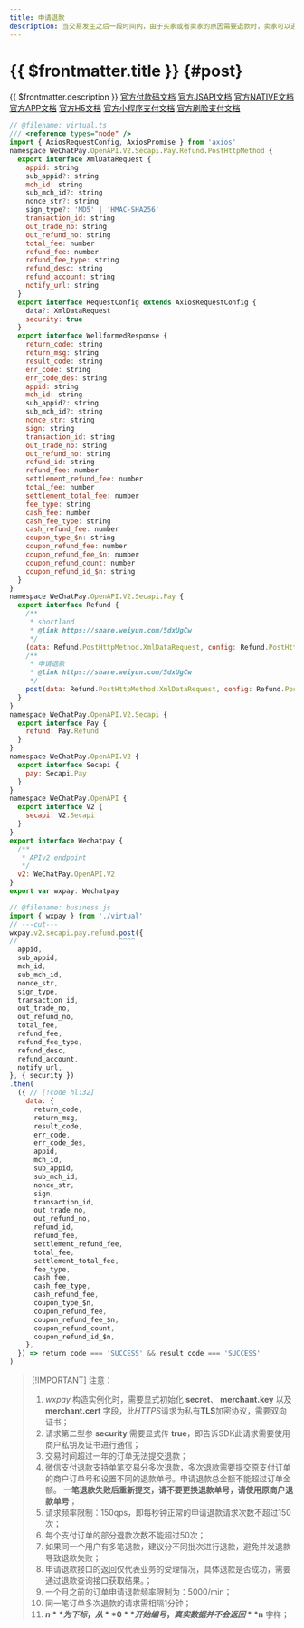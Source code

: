 ```yaml
---
title: 申请退款
description: 当交易发生之后一段时间内，由于买家或者卖家的原因需要退款时，卖家可以通过退款接口将支付款退还给买家，微信支付将在收到退款请求并且验证成功之后，按照退款规则将支付款按原路退到买家账号上。
---
```


# {{ $frontmatter.title }} {#post}

{{ $frontmatter.description }} [官方付款码文档](https://pay.weixin.qq.com/wiki/doc/api/micropay.php?chapter=9_4) [官方JSAPI文档](https://pay.weixin.qq.com/wiki/doc/api/jsapi.php?chapter=9_4) [官方NATIVE文档](https://pay.weixin.qq.com/wiki/doc/api/native.php?chapter=9_4) [官方APP文档](https://pay.weixin.qq.com/wiki/doc/api/app/app.php?chapter=9_4&index=6) [官方H5文档](https://pay.weixin.qq.com/wiki/doc/api/H5.php?chapter=9_4&index=4) [官方小程序支付文档](https://pay.weixin.qq.com/wiki/doc/api/wxa/wxa_api.php?chapter=9_4) [官方刷脸支付文档](https://share.weiyun.com/5dxUgCw)

```js twoslash
// @filename: virtual.ts
/// <reference types="node" />
import { AxiosRequestConfig, AxiosPromise } from 'axios'
namespace WeChatPay.OpenAPI.V2.Secapi.Pay.Refund.PostHttpMethod {
  export interface XmlDataRequest {
    appid: string
    sub_appid?: string
    mch_id: string
    sub_mch_id?: string
    nonce_str?: string
    sign_type?: 'MD5' | 'HMAC-SHA256'
    transaction_id: string
    out_trade_no: string
    out_refund_no: string
    total_fee: number
    refund_fee: number
    refund_fee_type: string
    refund_desc: string
    refund_account: string
    notify_url: string
  }
  export interface RequestConfig extends AxiosRequestConfig {
    data?: XmlDataRequest
    security: true
  }
  export interface WellformedResponse {
    return_code: string
    return_msg: string
    result_code: string
    err_code: string
    err_code_des: string
    appid: string
    mch_id: string
    sub_appid?: string
    sub_mch_id?: string
    nonce_str: string
    sign: string
    transaction_id: string
    out_trade_no: string
    out_refund_no: string
    refund_id: string
    refund_fee: number
    settlement_refund_fee: number
    total_fee: number
    settlement_total_fee: number
    fee_type: string
    cash_fee: number
    cash_fee_type: string
    cash_refund_fee: number
    coupon_type_$n: string
    coupon_refund_fee: number
    coupon_refund_fee_$n: number
    coupon_refund_count: number
    coupon_refund_id_$n: string
  }
}
namespace WeChatPay.OpenAPI.V2.Secapi.Pay {
  export interface Refund {
    /**
     * shortland
     * @link https://share.weiyun.com/5dxUgCw
     */
    (data: Refund.PostHttpMethod.XmlDataRequest, config: Refund.PostHttpMethod.RequestConfig): AxiosPromise<Refund.PostHttpMethod.WellformedResponse>
    /**
     * 申请退款
     * @link https://share.weiyun.com/5dxUgCw
     */
    post(data: Refund.PostHttpMethod.XmlDataRequest, config: Refund.PostHttpMethod.RequestConfig): AxiosPromise<Refund.PostHttpMethod.WellformedResponse>
  }
}
namespace WeChatPay.OpenAPI.V2.Secapi {
  export interface Pay {
    refund: Pay.Refund
  }
}
namespace WeChatPay.OpenAPI.V2 {
  export interface Secapi {
    pay: Secapi.Pay
  }
}
namespace WeChatPay.OpenAPI {
  export interface V2 {
    secapi: V2.Secapi
  }
}
export interface Wechatpay {
  /**
   * APIv2 endpoint
   */
  v2: WeChatPay.OpenAPI.V2
}
export var wxpay: Wechatpay

// @filename: business.js
import { wxpay } from './virtual'
// ---cut---
wxpay.v2.secapi.pay.refund.post({
//                         ^^^^
  appid,
  sub_appid,
  mch_id,
  sub_mch_id,
  nonce_str,
  sign_type,
  transaction_id,
  out_trade_no,
  out_refund_no,
  total_fee,
  refund_fee,
  refund_fee_type,
  refund_desc,
  refund_account,
  notify_url,
}, { security })
.then(
  ({ // [!code hl:32]
    data: {
      return_code,
      return_msg,
      result_code,
      err_code,
      err_code_des,
      appid,
      mch_id,
      sub_appid,
      sub_mch_id,
      nonce_str,
      sign,
      transaction_id,
      out_trade_no,
      out_refund_no,
      refund_id,
      refund_fee,
      settlement_refund_fee,
      total_fee,
      settlement_total_fee,
      fee_type,
      cash_fee,
      cash_fee_type,
      cash_refund_fee,
      coupon_type_$n,
      coupon_refund_fee,
      coupon_refund_fee_$n,
      coupon_refund_count,
      coupon_refund_id_$n,
    },
  }) => return_code === 'SUCCESS' && result_code === 'SUCCESS'
)
```

> [!IMPORTANT] 注意：
> 1. *wxpay* 构造实例化时，需要显式初始化 **secret**、 **merchant.key** 以及 **merchant.cert** 字段，此*HTTPS*请求为私有**TLS**加密协议，需要双向证书；
> 1. 请求第二型参 **security** 需要显式传 **true**，即告诉SDK此请求需要使用商户私钥及证书进行通信；
> 1. 交易时间超过一年的订单无法提交退款；
> 1. 微信支付退款支持单笔交易分多次退款，多次退款需要提交原支付订单的商户订单号和设置不同的退款单号。申请退款总金额不能超过订单金额。 **一笔退款失败后重新提交，请不要更换退款单号，请使用原商户退款单号**；
> 1. 请求频率限制：150qps，即每秒钟正常的申请退款请求次数不超过150次；
> 1. 每个支付订单的部分退款次数不能超过50次；
> 1. 如果同一个用户有多笔退款，建议分不同批次进行退款，避免并发退款导致退款失败；
> 1. 申请退款接口的返回仅代表业务的受理情况，具体退款是否成功，需要通过退款查询接口获取结果。；
> 1. 一个月之前的订单申请退款频率限制为：5000/min；
> 1. 同一笔订单多次退款的请求需相隔1分钟；
> 1. **$n** 为下标，从 **0** 开始编号，真实数据并不会返回 **$n** 字样；
